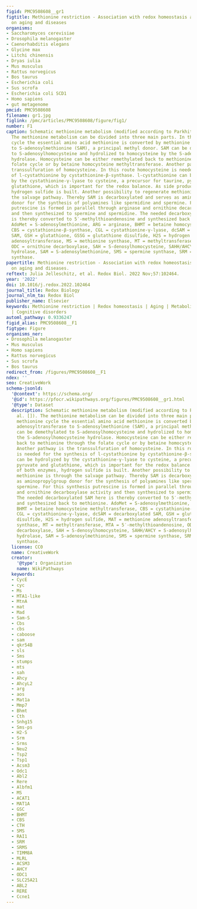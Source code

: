 ```yaml
---
figid: PMC9508608__gr1
figtitle: Methionine restriction - Association with redox homeostasis and implications
  on aging and diseases
organisms:
- Saccharomyces cerevisiae
- Drosophila melanogaster
- Caenorhabditis elegans
- Glycine max
- Litchi chinensis
- Dryas iulia
- Mus musculus
- Rattus norvegicus
- Bos taurus
- Escherichia coli
- Sus scrofa
- Escherichia coli SCD1
- Homo sapiens
- gut metagenome
pmcid: PMC9508608
filename: gr1.jpg
figlink: /pmc/articles/PMC9508608/figure/fig1/
number: F1
caption: Schematic methionine metabolism (modified according to Parkhitko et al. []).
  The methionine metabolism can be divided into three main parts. In the methionine
  cycle the essential amino acid methionine is converted by methionine adenosyltransferase
  to S-adenosylmethionine (SAM), a principal methyl donor. SAM can be demethylated
  to S-adenosylhomocysteine and hydrolized to homocysteine by the S-adenosylhomocysteine
  hydrolase. Homocysteine can be either remethylated back to methionine through the
  folate cycle or by betaine homocysteine methyltransferase. Another pathway is the
  transsulfuration of homocysteine. In this route homocysteine is needed for the synthesis
  of l-cystathionine by cystathionine-β-synthase. l-cystathionine can be hydrolyzed
  by the cystathionine-γ-lyase to cysteine, a precursor for taurine, pyruvate and
  glutathione, which is important for the redox balance. As side product of both enzymes,
  hydrogen sulfide is built. Another possibility to regenerate methionine is through
  the salvage pathway. Thereby SAM is decarboxylated and serves as aminopropylgroup
  donor for the synthesis of polyamines like spermidine and spermine. For this synthesis
  putrescine is formed in parallel through arginase and ornithine decarboxylase activity
  and then synthesized to spermine and spermidine. The needed decarboxylated SAM here
  is thereby converted to 5′-methylthioandenosine and synthesized back to methionine.
  AdoMet = S-adenosylmethionine, ARG = arginase, BHMT = betaine homocysteine methyltransferase,
  CBS = cystathionine-β-synthase, CGL = cystathionine-γ-lyase, dcSAM = decarboxylated
  SAM, GSH = glutathione, GSSG = glutathione disulfide, H2S = hydrogen sulfide, MAT = methionine
  adenosyltransferase, MS = methionine synthase, MT = methyltransferase, MTA = 5′-methylthioandenosine,
  ODC = ornithine decarboxylase, SAH = S-denosylhomocysteine, SAHH/AHCY = S-adenosylhomocysteine
  hydrolase, SAM = S-adenosylmethionine, SMS = spermine synthase, SRM = spermidine
  synthase.
papertitle: Methionine restriction - Association with redox homeostasis and implications
  on aging and diseases.
reftext: Julia Jelleschitz, et al. Redox Biol. 2022 Nov;57:102464.
year: '2022'
doi: 10.1016/j.redox.2022.102464
journal_title: Redox Biology
journal_nlm_ta: Redox Biol
publisher_name: Elsevier
keywords: Methionine restriction | Redox homeostasis | Aging | Metabolic syndrome
  | Cognitive disorders
automl_pathway: 0.9336247
figid_alias: PMC9508608__F1
figtype: Figure
organisms_ner:
- Drosophila melanogaster
- Mus musculus
- Homo sapiens
- Rattus norvegicus
- Sus scrofa
- Bos taurus
redirect_from: /figures/PMC9508608__F1
ndex: ''
seo: CreativeWork
schema-jsonld:
  '@context': https://schema.org/
  '@id': https://pfocr.wikipathways.org/figures/PMC9508608__gr1.html
  '@type': Dataset
  description: Schematic methionine metabolism (modified according to Parkhitko et
    al. []). The methionine metabolism can be divided into three main parts. In the
    methionine cycle the essential amino acid methionine is converted by methionine
    adenosyltransferase to S-adenosylmethionine (SAM), a principal methyl donor. SAM
    can be demethylated to S-adenosylhomocysteine and hydrolized to homocysteine by
    the S-adenosylhomocysteine hydrolase. Homocysteine can be either remethylated
    back to methionine through the folate cycle or by betaine homocysteine methyltransferase.
    Another pathway is the transsulfuration of homocysteine. In this route homocysteine
    is needed for the synthesis of l-cystathionine by cystathionine-β-synthase. l-cystathionine
    can be hydrolyzed by the cystathionine-γ-lyase to cysteine, a precursor for taurine,
    pyruvate and glutathione, which is important for the redox balance. As side product
    of both enzymes, hydrogen sulfide is built. Another possibility to regenerate
    methionine is through the salvage pathway. Thereby SAM is decarboxylated and serves
    as aminopropylgroup donor for the synthesis of polyamines like spermidine and
    spermine. For this synthesis putrescine is formed in parallel through arginase
    and ornithine decarboxylase activity and then synthesized to spermine and spermidine.
    The needed decarboxylated SAM here is thereby converted to 5′-methylthioandenosine
    and synthesized back to methionine. AdoMet = S-adenosylmethionine, ARG = arginase,
    BHMT = betaine homocysteine methyltransferase, CBS = cystathionine-β-synthase,
    CGL = cystathionine-γ-lyase, dcSAM = decarboxylated SAM, GSH = glutathione, GSSG = glutathione
    disulfide, H2S = hydrogen sulfide, MAT = methionine adenosyltransferase, MS = methionine
    synthase, MT = methyltransferase, MTA = 5′-methylthioandenosine, ODC = ornithine
    decarboxylase, SAH = S-denosylhomocysteine, SAHH/AHCY = S-adenosylhomocysteine
    hydrolase, SAM = S-adenosylmethionine, SMS = spermine synthase, SRM = spermidine
    synthase.
  license: CC0
  name: CreativeWork
  creator:
    '@type': Organization
    name: WikiPathways
  keywords:
  - CycE
  - cyc
  - Ms
  - MTA1-like
  - MtnA
  - mat
  - Mad
  - Sam-S
  - Cbs
  - cbs
  - caboose
  - sam
  - qkr54B
  - sls
  - Sms
  - stumps
  - mts
  - sah
  - Ahcy
  - AhcyL2
  - arg
  - aos
  - Mat1a
  - Mmp7
  - Bhmt
  - Cth
  - Snhg15
  - Sms-ps
  - H2-S
  - Srm
  - Srms
  - Neu2
  - Tsp2
  - Tsp1
  - Acsm3
  - Odc1
  - Abl2
  - Rere
  - Albfm1
  - MS
  - ACAT1
  - MAT1A
  - GSC
  - BHMT
  - CBS
  - CTH
  - SMS
  - RAI1
  - SRM
  - SRMS
  - TIMM8A
  - MLRL
  - ACSM3
  - AHCY
  - ODC1
  - SLC25A21
  - ABL2
  - RERE
  - Ccne1
---
```

